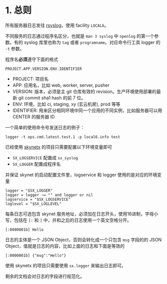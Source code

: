 # 1. 总则

所有服务器日志发往 [rsyslog](http://www.rsyslog.com)，使用 facility `LOCAL6`。

不同服务的日志通过程序名区分，也就是 `man 3 syslog` 中 `openlog` 的第一个参数。有的 syslog 库里也称为 `tag` 或者 `programname`。对应命令行工具 logger 的 `-t` 参数。

程序名**必须**遵守下面的格式

	PROJECT.APP.VERSION.ENV.IDENTIFIER

- PROJECT: 项目名
- APP: 应用名，比如 web, worker, server, pusher
- VERSION: 版本，必须是主 git 仓库有效的 revision。生产环境使用部署的最新 git commit sha1 hash 的前 7 位。
- ENV: 环境，比如 ci, staging, xy (玄云机房), prod 等等
- IDENTIFIER: 用来区分相同环境中同一个应用的不同实例，比如服务器可以用 CENTER 的服务器 ID

一个简单的使用命令号发送日志的例子：

	logger -t ops.cmd.latest.test.1 -p local6.info test

已经使用 [skynetx](https://gitlab.3pjgames.com/xi/skynetx) 的项目只需要配置以下环境变量即可

- `SX_LOGSERVICE` 配置成 `sx_syslog`
- `SX_LOGGER` 配置成程序名

并保证 skynet 的启动配置文件里，logservice 和 logger 使用的是对应的环境变量

	logger = "$SX_LOGGER"
	logger = logger ~= "" and logger or nil
	logservice = "$SX_LOGSERVICE"
	loglevel = "$SX_LOGLEVEL"

每条日志可选包含 skynet 服务地址，必须加在日志开头，使用16进制，字母小写，包括在 `[:` 和 `]` 中，并和之后的日志使用一个英文空格分开。

	[:0000001b] Hello

日志的主体是一个 JSON Object，否则会转化成一个只包含 `msg` 字段的的 JSON Object，值就是日志的内容，比如上面的日志和下面是等效的

	[:0000001b] {"msg":"Hello"}

使用 skynetx  的项目只需要使用 `sx.logger` 来输出日志即可。

剩余的文档会对日志的字段进行规范化。